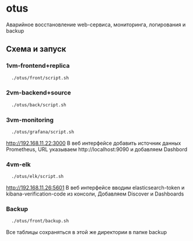 # otus

Аварийное восстановление web-сервиса, мониторинга, логирования и backup

## Схема и запуск
### 1vm-frontend+replica
```bash
  ./otus/front/script.sh
```
### 2vm-backend+source
```bash
  ./otus/back/script.sh
```
### 3vm-monitoring
```bash
  ./otus/grafana/script.sh
```

http://192.168.11.22:3000
В веб интерфейсе добавить источник данных  Prometheus, URL указываем http://localhost:9090 и добавляем Dashbord

### 4vm-elk
```bash
  ./otus/elk/script.sh
```

http://192.168.11.26:5601
В веб интерфейсе вводим elasticsearch-token и kibana-verification-code из консоли, Добавляем Discover и Dashboards

### Backup
```bash
  ./otus/front/backup.sh
```
Все таблицы сохраняться в этой же директории в папке backup
